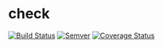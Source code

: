 # check

[![Build Status](https://travis-ci.org/runner-mei/check.svg?branch=master)](https://travis-ci.org/runner-mei/check)
[![Semver](http://img.shields.io/SemVer/0.9.1.png)](http://semver.org/spec/v0.9.1.html)
[![Coverage Status](https://coveralls.io/repos/github/runner-mei/check/badge.svg?branch=master)](https://coveralls.io/github/runner-mei/check?branch=master)
